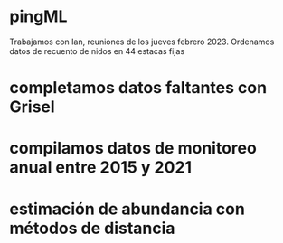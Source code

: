 # pingML
Trabajamos con Ian, reuniones de los jueves febrero 2023.
Ordenamos datos de recuento de nidos en 44 estacas fijas

# completamos datos faltantes con Grisel
# compilamos datos de monitoreo anual entre 2015 y 2021
# estimación de abundancia con métodos de distancia
